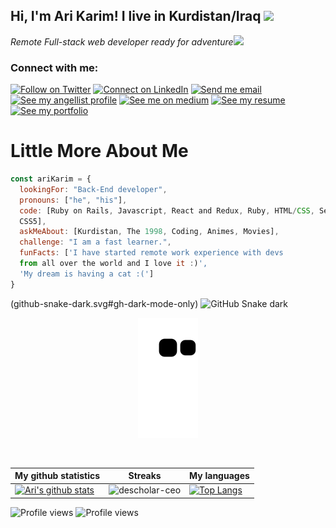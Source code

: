 <h2> Hi, I'm Ari Karim! I live in Kurdistan/Iraq <img src="https://media.giphy.com/media/26Fxy3Iz1ari8oytO/giphy.gif" width="70"></h2>

<p><em>Remote Full-stack web developer ready for adventure</em><img src="https://media.giphy.com/media/XGma2iRIHTKkwqRkFl/giphy.gif" width="50"></p>




### Connect with me:

[![Follow on Twitter](https://img.shields.io/badge/--twitter?label=Twitter&logo=Twitter&style=social)](https://twitter.com/AriKari86036498) [![Connect on LinkedIn](https://img.shields.io/badge/--linkedin?label=LinkedIn&logo=LinkedIn&style=social)](https://www.linkedin.com/in/ari-karim/) [![Send me email](https://img.shields.io/badge/--gmail?label=Gmail&logo=Gmail&style=social)](mailto:arikarim146@gmail.com) [![See my angellist profile](https://img.shields.io/badge/--angellist?label=AngelList&logo=AngelList&style=social)](https://angel.co/u/ari-karim) [![See me on medium](https://img.shields.io/badge/--medium?label=Medium&logo=medium&style=social)](https://arikarim146.medium.com/) [![See my resume](https://img.shields.io/badge/--resume?label=Resume&logo=resume&style=social)](https://docs.google.com/document/d/10OyDYI_NBETji2FECTlbbwGMpSnppSv3KGC7xZdVfFU/edit) [![See my portfolio](https://img.shields.io/badge/--portfolio?label=Portfolio&logo=portfolio&style=social)](https://arikarim.me/)


# Little More About Me
```javascript
const ariKarim = {
  lookingFor: "Back-End developer",
  pronouns: ["he", "his"],
  code: [Ruby on Rails, Javascript, React and Redux, Ruby, HTML/CSS, Semantic UI, Bootstrap, 
  CSS5],
  askMeAbout: [Kurdistan, The 1998, Coding, Animes, Movies],
  challenge: "I am a fast learner.",
  funFacts: ['I have started remote work experience with devs 
  from all over the world and I love it :)', 
  'My dream is having a cat :(']
}
```

<!--
**arikarim/arikarim** is a ✨ _special_ ✨ repository because its `README.md` (this file) appears on your GitHub profile.

Here are some ideas to get you started:

- 🔭 I’m currently working on ...
- 
- 🌱 I’m currently learning ..
- 👯 I’m looking to collaborate on ...
- 🤔 I’m looking for help with ...
- 💬 Ask me about ...
- 📫 How to reach me: ...
- 😄 Pronouns: ...

<!-- Snake contributions graph https://github.com/Platane/snk -->
(github-snake-dark.svg#gh-dark-mode-only)
![GitHub Snake dark](https://github.com/arikarim/arikarim/blob/output/github-contribution-grid-snake.gif#gh-dark-mode-only)
<div align="center">
  <p align="center">
  <img src="https://github.com/arikarim/arikarim/raw/output/github-contribution-grid-snake.svg" alt="snake">
</p>
  <br>
</div>
  

|My github statistics|Streaks|My languages|
|-|-|-|
|[![Ari's github stats](https://github-readme-stats.vercel.app/api?username=arikarim&show_icons=true&theme=dark&hide_title=true)](https://github.com/arikarim)|![descholar-ceo](https://github-readme-streak-stats.herokuapp.com/?user=arikarim&theme=dark)|[![Top Langs](https://github-readme-stats.vercel.app/api/top-langs/?username=arikarim&show_icons=true&theme=dark&layout=compact&hide_title=true)](https://github.com/arikarim)
  

![Profile views](https://gpvc.arturio.dev/arikarim)
![Profile views](https://gpvc.arturio.dev/arikarim)
